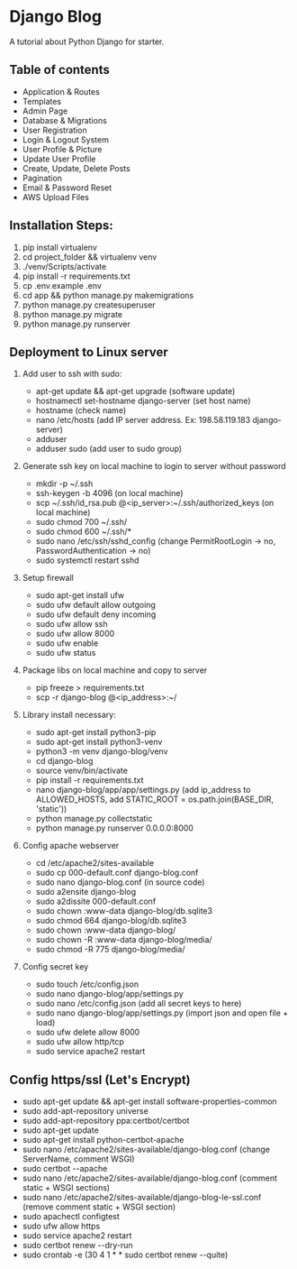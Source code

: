 # Django Blog
A tutorial about Python Django for starter.

## Table of contents

- Application & Routes
- Templates
- Admin Page
- Database & Migrations
- User Registration
- Login & Logout System
- User Profile & Picture
- Update User Profile
- Create, Update, Delete Posts
- Pagination
- Email & Password Reset
- AWS Upload Files

## Installation Steps:

1. pip install virtualenv 
2. cd project_folder && virtualenv venv
3. ./venv/Scripts/activate
4. pip install -r requirements.txt
5. cp .env.example .env
6. cd app && python manage.py makemigrations
7. python manage.py createsuperuser
8. python manage.py migrate
9. python manage.py runserver

## Deployment to Linux server

1. Add user to ssh with sudo:
   - apt-get update && apt-get upgrade (software update)
   - hostnamectl set-hostname django-server (set host name)
   - hostname (check name)
   - nano /etc/hosts (add IP server address. Ex: 198.58.119.183 django-server)
   - adduser <username>
   - adduser <username> sudo (add user to sudo group)

2. Generate ssh key on local machine to login to server without password
   - mkdir -p ~/.ssh
   - ssh-keygen -b 4096 (on local machine)
   - scp ~/.ssh/id_rsa.pub <username>@<ip_server>:~/.ssh/authorized_keys (on local machine)
   - sudo chmod 700 ~/.ssh/
   - sudo chmod 600 ~/.ssh/*
   - sudo nano /etc/ssh/sshd_config (change PermitRootLogin -> no, PasswordAuthentication -> no)
   - sudo systemctl restart sshd

3. Setup firewall
   - sudo apt-get install ufw 
   - sudo ufw default allow outgoing
   - sudo ufw default deny incoming
   - sudo ufw allow ssh
   - sudo ufw allow 8000
   - sudo ufw enable
   - sudo ufw status

4. Package libs on local machine and copy to server
   - pip freeze > requirements.txt 
   - scp -r django-blog <username>@<ip_address>:~/

5. Library install necessary:
   - sudo apt-get install python3-pip 
   - sudo apt-get install python3-venv
   - python3 -m venv django-blog/venv
   - cd django-blog
   - source venv/bin/activate
   - pip install -r requirements.txt
   - nano django-blog/app/app/settings.py (add ip_address to ALLOWED_HOSTS, add STATIC_ROOT = os.path.join(BASE_DIR, 'static'))
   - python manage.py collectstatic
   - python manage.py runserver 0.0.0.0:8000

6. Config apache webserver
   - cd /etc/apache2/sites-available
   - sudo cp 000-default.conf django-blog.conf
   - sudo nano django-blog.conf (in source code)
   - sudo a2ensite django-blog
   - sudo a2dissite 000-default.conf
   - sudo chown :www-data django-blog/db.sqlite3
   - sudo chmod 664 django-blog/db.sqlite3
   - sudo chown :www-data django-blog/
   - sudo chown -R :www-data django-blog/media/
   - sudo chmod -R 775 django-blog/media/

7. Config secret key
   - sudo touch /etc/config.json
   - sudo nano django-blog/app/settings.py
   - sudo nano /etc/config.json (add all secret keys to here)
   - sudo nano django-blog/app/settings.py (import json and open file + load)
   - sudo ufw delete allow 8000
   - sudo ufw allow http/tcp
   - sudo service apache2 restart

## Config https/ssl (Let's Encrypt)

- sudo apt-get update && apt-get install software-properties-common
- sudo add-apt-repository universe
- sudo add-apt-repository ppa:certbot/certbot
- sudo apt-get update
- sudo apt-get install python-certbot-apache
- sudo nano /etc/apache2/sites-available/django-blog.conf (change ServerName, comment WSGI)
- sudo certbot --apache
- sudo nano /etc/apache2/sites-available/django-blog.conf (comment static + WSGI sections)
- sudo nano /etc/apache2/sites-available/django-blog-le-ssl.conf (remove comment static + WSGI section)
- sudo apachectl configtest
- sudo ufw allow https
- sudo service apache2 restart
- sudo certbot renew --dry-run
- sudo crontab -e (30 4 1 * * sudo certbot renew --quite)
